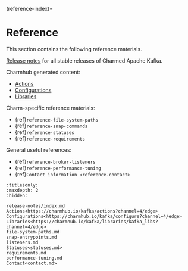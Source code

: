 (reference-index)=
# Reference

This section contains the following reference materials.

[Release notes](reference-release-notes-index) for all stable releases of Charmed Apache Kafka.

Charmhub generated content:

* [Actions](https://charmhub.io/kafka/actions?channel=4/edge)
* [Configurations](https://charmhub.io/kafka/configure?channel=4/edge)
* [Libraries](https://charmhub.io/kafka/libraries/kafka_libs?channel=4/edge)

Charm-specific reference materials:

* {ref}`reference-file-system-paths`
* {ref}`reference-snap-commands`
* {ref}`reference-statuses`
* {ref}`reference-requirements`

General useful references:

* {ref}`reference-broker-listeners`
* {ref}`reference-performance-tuning`
* {ref}`Contact information <reference-contact>`

```{toctree}
:titlesonly:
:maxdepth: 2
:hidden:

release-notes/index.md
Actions<https://charmhub.io/kafka/actions?channel=4/edge>
Configurations<https://charmhub.io/kafka/configure?channel=4/edge>
Libraries<https://charmhub.io/kafka/libraries/kafka_libs?channel=4/edge>
file-system-paths.md
snap-entrypoints.md
listeners.md
Statuses<statuses.md>
requirements.md
performance-tuning.md
Contact<contact.md>
```
